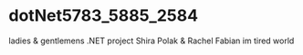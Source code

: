 # dotNet5783_5885_2584
ladies & gentlemens
.NET project Shira Polak &amp; Rachel Fabian
im tired world
